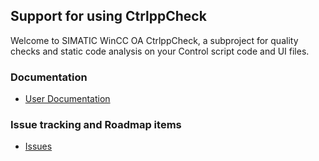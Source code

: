## Support for using CtrlppCheck

Welcome to SIMATIC WinCC OA CtrlppCheck, a subproject for quality checks and static
code analysis on your Control script code and UI files.

### Documentation

* [User Documentation](https://github.com/siemens/CtrlppCheck/docs/user.md)

### Issue tracking and Roadmap items

* [Issues](https://github.com/siemens/CtrlppCheck/issues)
